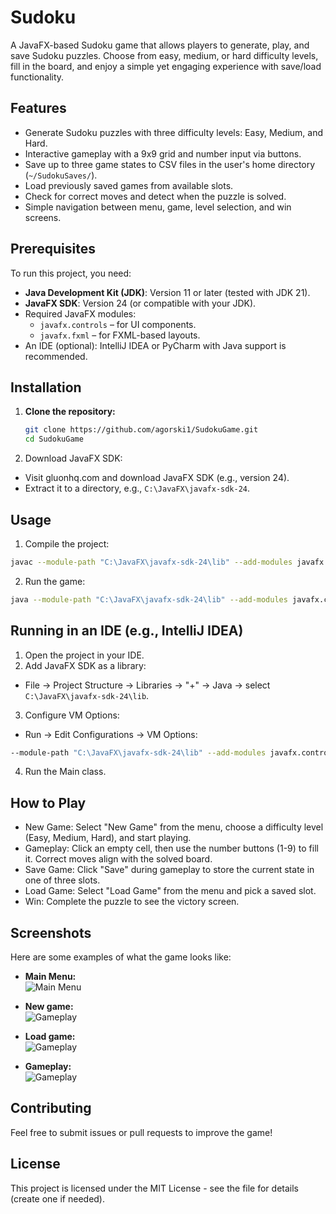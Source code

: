 # Sudoku

A JavaFX-based Sudoku game that allows players to generate, play, and save Sudoku puzzles. Choose from easy, medium, or hard difficulty levels, fill in the board, and enjoy a simple yet engaging experience with save/load functionality.

## Features
- Generate Sudoku puzzles with three difficulty levels: Easy, Medium, and Hard.
- Interactive gameplay with a 9x9 grid and number input via buttons.
- Save up to three game states to CSV files in the user's home directory (`~/SudokuSaves/`).
- Load previously saved games from available slots.
- Check for correct moves and detect when the puzzle is solved.
- Simple navigation between menu, game, level selection, and win screens.

## Prerequisites
To run this project, you need:
- **Java Development Kit (JDK)**: Version 11 or later (tested with JDK 21).
- **JavaFX SDK**: Version 24 (or compatible with your JDK).
- Required JavaFX modules:
    - `javafx.controls` – for UI components.
    - `javafx.fxml` – for FXML-based layouts.
- An IDE (optional): IntelliJ IDEA or PyCharm with Java support is recommended.

## Installation
1. **Clone the repository:**
   ```bash
   git clone https://github.com/agorski1/SudokuGame.git
   cd SudokuGame
   ```
2. Download JavaFX SDK:
 - Visit gluonhq.com and download JavaFX SDK (e.g., version 24).
 - Extract it to a directory, e.g., `C:\JavaFX\javafx-sdk-24`.
## Usage
1. Compile the project:
```bash
javac --module-path "C:\JavaFX\javafx-sdk-24\lib" --add-modules javafx.controls,javafx.fxml -d out src\main\java\com\example\sudoku\*.java src\main\java\module-info.java
```
2. Run the game:
```bash
java --module-path "C:\JavaFX\javafx-sdk-24\lib" --add-modules javafx.controls,javafx.fxml -cp out com.example.sudoku.Main
```
## Running in an IDE (e.g., IntelliJ IDEA)
1. Open the project in your IDE.
2. Add JavaFX SDK as a library:
- File → Project Structure → Libraries → "+" → Java → select `C:\JavaFX\javafx-sdk-24\lib`.
3. Configure VM Options:
 - Run → Edit Configurations → VM Options:
```bash
--module-path "C:\JavaFX\javafx-sdk-24\lib" --add-modules javafx.controls,javafx.fxml
```
4. Run the Main class.

## How to Play
 - New Game: Select "New Game" from the menu, choose a difficulty level (Easy, Medium, Hard), and start playing.
 - Gameplay: Click an empty cell, then use the number buttons (1-9) to fill it. Correct moves align with the solved board.
 - Save Game: Click "Save" during gameplay to store the current state in one of three slots.
 - Load Game: Select "Load Game" from the menu and pick a saved slot.
 - Win: Complete the puzzle to see the victory screen.

## Screenshots
Here are some examples of what the game looks like:
- **Main Menu:**  
  ![Main Menu](https://raw.githubusercontent.com/agorski1/SudokuGame/main/screenshots/menu.png)

- **New game:**  
  ![Gameplay](https://raw.githubusercontent.com/agorski1/SudokuGame/main/screenshots/game.png)


- **Load game:**  
  ![Gameplay](https://raw.githubusercontent.com/agorski1/SudokuGame/main/screenshots/gameplay.png)


- **Gameplay:**  
  ![Gameplay](https://raw.githubusercontent.com/agorski1/SudokuGame/main/screenshots/gameplay.png)



## Contributing
Feel free to submit issues or pull requests to improve the game!

## License
This project is licensed under the MIT License - see the  file for details (create one if needed).